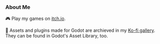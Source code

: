 ### About Me

:video_game: Play my games on [itch.io](https://mechpensketch.itch.io/).

:blue_book: Assets and plugins made for Godot are archieved in my [Ko-fi gallery](https://ko-fi.com/mechpensketch/gallery). They can be found in Godot's Asset Library, too.

<!--:coffee: Support me on [Ko-fi](https://ko-fi.com/mechpensketch).-->

